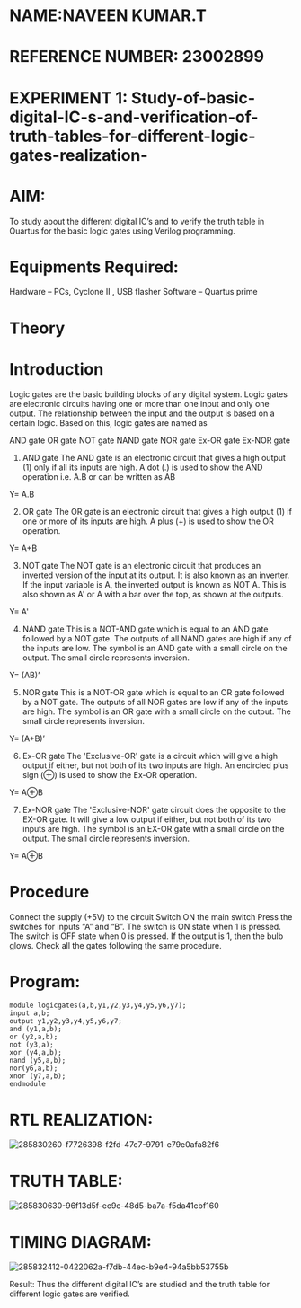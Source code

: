 # NAME:NAVEEN KUMAR.T
# REFERENCE NUMBER: 23002899

# EXPERIMENT 1: Study-of-basic-digital-IC-s-and-verification-of-truth-tables-for-different-logic-gates-realization-
# AIM:
To study about the different digital IC’s and to verify the truth table in Quartus for the basic logic gates using Verilog programming.

# Equipments Required:
Hardware – PCs, Cyclone II , USB flasher
Software – Quartus prime
# Theory
# Introduction
Logic gates are the basic building blocks of any digital system. Logic gates are electronic circuits having one or more than one input and only one output. The relationship between the input and the output is based on a certain logic. Based on this, logic gates are named as

AND gate
OR gate
NOT gate
NAND gate
NOR gate
Ex-OR gate
Ex-NOR gate
1) AND gate
The AND gate is an electronic circuit that gives a high output (1) only if all its inputs are high. A dot (.) is used to show the AND operation i.e. A.B or can be written as AB

Y= A.B

2) OR gate
The OR gate is an electronic circuit that gives a high output (1) if one or more of its inputs are high. A plus (+) is used to show the OR operation.

Y= A+B

3) NOT gate
The NOT gate is an electronic circuit that produces an inverted version of the input at its output. It is also known as an inverter. If the input variable is A, the inverted output is known as NOT A. This is also shown as A' or A with a bar over the top, as shown at the outputs.

Y= A'

4) NAND gate
This is a NOT-AND gate which is equal to an AND gate followed by a NOT gate. The outputs of all NAND gates are high if any of the inputs are low. The symbol is an AND gate with a small circle on the output. The small circle represents inversion.

Y= (AB)’

5) NOR gate
This is a NOT-OR gate which is equal to an OR gate followed by a NOT gate. The outputs of all NOR gates are low if any of the inputs are high. The symbol is an OR gate with a small circle on the output. The small circle represents inversion.

Y= (A+B)’

6) Ex-OR gate
The 'Exclusive-OR' gate is a circuit which will give a high output if either, but not both of its two inputs are high. An encircled plus sign (⊕) is used to show the Ex-OR operation.

Y= A⊕B

7) Ex-NOR gate
The 'Exclusive-NOR' gate circuit does the opposite to the EX-OR gate. It will give a low output if either, but not both of its two inputs are high. The symbol is an EX-OR gate with a small circle on the output. The small circle represents inversion.

Y= A⊕B

# Procedure
Connect the supply (+5V) to the circuit
Switch ON the main switch
Press the switches for inputs “A” and “B”. The switch is ON state when 1 is pressed. The switch is OFF state when 0 is pressed.
If the output is 1, then the bulb glows.
Check all the gates following the same procedure.
# Program:
```
module logicgates(a,b,y1,y2,y3,y4,y5,y6,y7);
input a,b;
output y1,y2,y3,y4,y5,y6,y7;
and (y1,a,b);
or (y2,a,b);
not (y3,a);
xor (y4,a,b);
nand (y5,a,b);
nor(y6,a,b);
xnor (y7,a,b);
endmodule
```
# RTL REALIZATION:
![285830260-f7726398-f2fd-47c7-9791-e79e0afa82f6](https://github.com/820NaveenKumar208/Study-of-basic-digital-IC-s-and-verification-of-truth-tables-for-different-logic-gates-realization-/assets/154746066/f78b1fbc-b7f3-49db-9af9-132977f871d3)

# TRUTH TABLE:
![285830630-96f13d5f-ec9c-48d5-ba7a-f5da41cbf160](https://github.com/820NaveenKumar208/Study-of-basic-digital-IC-s-and-verification-of-truth-tables-for-different-logic-gates-realization-/assets/154746066/2d35a5c8-d23c-4118-985d-f0fe8ab0d693)

# TIMING DIAGRAM:
![285832412-0422062a-f7db-44ec-b9e4-94a5bb53755b](https://github.com/820NaveenKumar208/Study-of-basic-digital-IC-s-and-verification-of-truth-tables-for-different-logic-gates-realization-/assets/154746066/6ff96687-2e03-4585-87f1-ad04ee0c625a)

Result:
Thus the different digital IC’s are studied and the truth table for different logic gates are verified.
